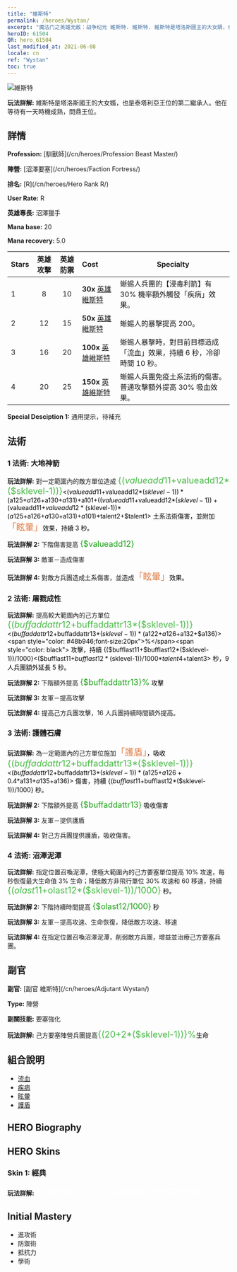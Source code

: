 ```yaml
---
title: "維斯特"
permalink: /heroes/Wystan/
excerpt: "魔法门之英雄无敌：战争纪元 維斯特. 維斯特. 維斯特是塔洛斯國王的大女婿，也是泰塔利亞王位的第二繼承人。他在等待有一天時機成熟，問鼎王位。"
heroID: 61504
QR: hero_61504
last_modified_at: 2021-06-08
locale: cn
ref: "Wystan"
toc: true
---
```

  ![維斯特](/images/h/h_Wystan.jpg)

 **玩法詳解:** 維斯特是塔洛斯國王的大女婿，也是泰塔利亞王位的第二繼承人。他在等待有一天時機成熟，問鼎王位。
## 詳情
 **Profession:**  [馴獸師](/cn/heroes/Profession Beast Master/)

 **陣營:** [沼澤要塞](/cn/heroes/Faction Fortress/)

 **排名:** [R](/cn/heroes/Hero Rank R/)

 **User Rate:** R

 **英雄專長:** 沼澤獵手

 **Mana base:** 20

 **Mana recovery:** 5.0


  | Stars | 英雄攻擊 | 英雄防禦 | Cost |     Specialty     |
  |---------|:---------------:|:---------------:|:--|--------------------|
  |    1    | 8 | 10 | **30x** [英雄維斯特](/cn/Items/her_395/) | 蜥蜴人兵團的【浸毒利箭】有 30% 機率額外觸發「疾病」效果。 |
  |    2    | 12 | 15 | **50x** [英雄維斯特](/cn/Items/her_395/) | 蜥蜴人的暴擊提高 200。 |
  |    3    | 16 | 20 | **100x** [英雄維斯特](/cn/Items/her_395/) | 蜥蜴人暴擊時，對目前目標造成「流血」效果，持續 6 秒，冷卻時間 10 秒。 |
  |    4    | 20 | 25 | **150x** [英雄維斯特](/cn/Items/her_395/) | 蜥蜴人兵團免疫土系法術的傷害。普通攻擊額外提高 30% 吸血效果。 |

 **Special Desciption 1:** 通用提示，待補充

## 法術
### 1 法術: 大地神箭
 **玩法詳解:** 對一定範圍內的敵方單位造成 <span style="color: #48b946;font-size:20px">{($valueadd11+$valueadd12*($sklevel-1))}</span><span style="color: black"><($valueadd11+$valueadd12*($sklevel-1))*($a125+$a126+$a130+$a131)+$a101+(($valueadd11+$valueadd12*($sklevel-1))+($valueadd11+$valueadd12*($sklevel-1))*($a125+$a126+$a130+$a131)+$a101)*$talent2+$talent1> 土系法術傷害，並附加<span style="color: #e07c44;font-size:20px">「眩暈」</span><span style="color: black">效果，持續 3 秒。

 **玩法詳解 2:** 下階傷害提高 <span style="color: #1ca216;font-size:18px">{$valueadd12}</span><span style="color: black">

 **玩法詳解 3:** 敵軍－造成傷害

 **玩法詳解 4:** 對敵方兵團造成土系傷害，並造成<span style="color: #e07c44;font-size:20px">「眩暈」</span><span style="color: black">效果。

### 2 法術: 屠戮成性
 **玩法詳解:** 提高較大範圍內的己方單位 <span style="color: #48b946;font-size:20px">{($buffaddattr12+$buffaddattr13*($sklevel-1))}</span><span style="color: black"><($buffaddattr12+$buffaddattr13*($sklevel-1))*($a122+$a126+$a132+$a136)><span style="color: #48b946;font-size:20px">%</span><span style="color: black"> 攻擊，持續 {($bufflast11+$bufflast12*($sklevel-1))/1000}<($bufflast11+$bufflast12*($sklevel-1))/1000*$talent4+$talent3> 秒，9 人兵團額外延長 5 秒。

 **玩法詳解 2:** 下階額外提高 <span style="color: #1ca216;font-size:18px">{$buffaddattr13}%</span><span style="color: black"> 攻擊

 **玩法詳解 3:** 友軍－提高攻擊

 **玩法詳解 4:** 提高己方兵團攻擊，16 人兵團持續時間額外提高。

### 3 法術: 護體石膚
 **玩法詳解:** 為一定範圍內的己方單位施加<span style="color: #e07c44;font-size:20px">「護盾」</span><span style="color: black">，吸收 <span style="color: #48b946;font-size:20px">{($buffaddattr12+$buffaddattr13*($sklevel-1))}</span><span style="color: black"><($buffaddattr12+$buffaddattr13*($sklevel-1))*($a125+$a126+0.4*$a131+$a135+$a136)> 傷害，持續 {($bufflast11+$bufflast12*($sklevel-1))/1000} 秒。

 **玩法詳解 2:** 下階額外提高 <span style="color: #1ca216;font-size:18px">{$buffaddattr13}</span><span style="color: black"> 吸收傷害

 **玩法詳解 3:** 友軍－提供護盾

 **玩法詳解 4:** 對己方兵團提供護盾，吸收傷害。

### 4 法術: 沼澤泥潭
 **玩法詳解:** 指定位置召喚泥潭，使極大範圍內的己方要塞單位提高 10% 攻速，每秒恢復最大生命值 3% 生命；降低敵方非飛行單位 30% 攻速和 60 移速，持續 <span style="color: #48b946;font-size:20px">{($olast11+$olast12*($sklevel-1))/1000}</span><span style="color: black"> 秒。

 **玩法詳解 2:** 下階持續時間提高 <span style="color: #1ca216;font-size:18px">{$olast12/1000}</span><span style="color: black"> 秒

 **玩法詳解 3:** 友軍－提高攻速、生命恢復，降低敵方攻速、移速

 **玩法詳解 4:** 在指定位置召喚沼澤泥潭，削弱敵方兵團，增益並治療己方要塞兵團。


## 副官

 **副官:**  [副官 維斯特](/cn/heroes/Adjutant Wystan/) 

 **Type:**  陣營 

 **副關技能:**  要塞強化 

 **玩法詳解:** 己方要塞陣營兵團提高<span style="color: #48b946;font-size:20px">{(20+2*($sklevel-1))}%</span><span style="color: black">生命

## 組合說明

* [流血](/cn/combination/流血/) 
* [疾病](/cn/combination/疾病/) 
* [眩暈](/cn/combination/眩暈/) 
* [護盾](/cn/combination/護盾/) 

## HERO Biography

## HERO Skins
### Skin 1: **經典**

 **玩法詳解:** <span style="color: #ffffff;font-size:20px">在成為國王之前，我還有很多東西需要學習。</span>



## Initial Mastery
   - 進攻術
   - 防禦術
   - 抵抗力
   - 學術
